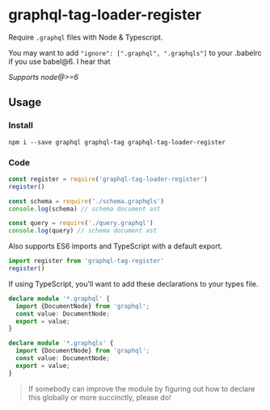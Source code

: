 # graphql-tag-loader-register

Require `.graphql` files with Node & Typescript.

You may want to add `"ignore": [".graphql", ".graphqls"]` to your .babelrc if you use babel@6. I hear that 

*Supports node@>=6*

## Usage

### Install

```
npm i --save graphql graphql-tag graphql-tag-loader-register
```

### Code

```js
const register = require('graphql-tag-loader-register')
register()

const schema = require('./schema.graphqls')
console.log(schema) // schema document ast

const query = require('./query.graphql')
console.log(query) // schema document ast
```

Also supports ES6 imports and TypeScript with a default export.

```ts
import register from 'graphql-tag-register'
register()
```

If using TypeScript, you'll want to add these declarations to your types file.

```ts
declare module '*.graphql' {
  import {DocumentNode} from 'graphql';
  const value: DocumentNode;
  export = value;
}

declare module '*.graphqls' {
  import {DocumentNode} from 'graphql';
  const value: DocumentNode;
  export = value;
}
```

> If somebody can improve the module by figuring out how to declare this globally or more succinctly, please do!